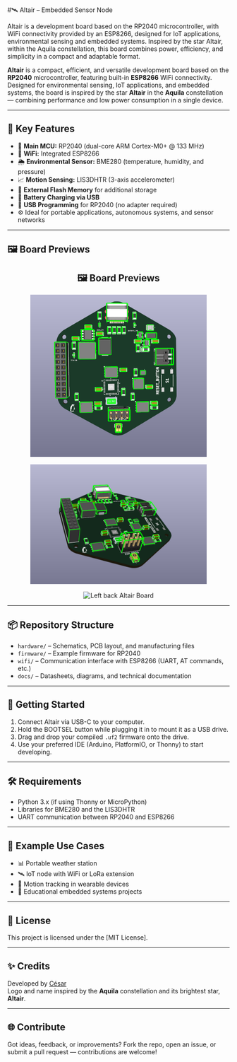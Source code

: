 #🛰️ Altair – Embedded Sensor Node

Altair is a development board based on the RP2040 microcontroller, with WiFi connectivity provided by an ESP8266, designed for IoT applications, environmental sensing and embedded systems. Inspired by the star Altair, within the Aquila constellation, this board combines power, efficiency, and simplicity in a compact and adaptable format.

**Altair** is a compact, efficient, and versatile development board based on the **RP2040** microcontroller, featuring built-in **ESP8266** WiFi connectivity. Designed for environmental sensing, IoT applications, and embedded systems, the board is inspired by the star **Altair** in the **Aquila** constellation — combining performance and low power consumption in a single device.

---

## 🔧 Key Features

- 🎯 **Main MCU:** RP2040 (dual-core ARM Cortex-M0+ @ 133 MHz)
- 📡 **WiFi:** Integrated ESP8266
- 🌦️ **Environmental Sensor:** BME280 (temperature, humidity, and pressure)
- 📈 **Motion Sensing:** LIS3DHTR (3-axis accelerometer)
- 💾 **External Flash Memory** for additional storage
- 🔋 **Battery Charging via USB**
- 🔌 **USB Programming** for RP2040 (no adapter required)
- ⚙️ Ideal for portable applications, autonomous systems, and sensor networks

---

## 🖼️ Board Previews
<h2 align="center">🖼️ Board Previews</h2>

<p align="center">
  <img src="Images/Top.png" alt="Top view of Altair PCB" width="400"/>
</p>

<p align="center">
  <img src="Images/Right_back.png" alt="Right back view of Altair PCB" width="400"/>
</p>

<p align="center">
  <img src="Images/Left_back.jpg" alt="Left back  Altair Board" width="400"/>
</p>

---
## 📦 Repository Structure

- `hardware/` – Schematics, PCB layout, and manufacturing files
- `firmware/` – Example firmware for RP2040
- `wifi/` – Communication interface with ESP8266 (UART, AT commands, etc.)
- `docs/` – Datasheets, diagrams, and technical documentation

---

## 🚀 Getting Started

1. Connect Altair via USB-C to your computer.
2. Hold the BOOTSEL button while plugging it in to mount it as a USB drive.
3. Drag and drop your compiled `.uf2` firmware onto the drive.
4. Use your preferred IDE (Arduino, PlatformIO, or Thonny) to start developing.

---

## 🛠️ Requirements

- Python 3.x (if using Thonny or MicroPython)
- Libraries for BME280 and the LIS3DHTR
- UART communication between RP2040 and ESP8266

---

## 🧠 Example Use Cases

- 📊 Portable weather station
- 🛰️ IoT node with WiFi or LoRa extension
- 🧭 Motion tracking in wearable devices
- 🧪 Educational embedded systems projects

---

## 📜 License

This project is licensed under the [MIT License].

---

## ✨ Credits

Developed by [César](https://github.com/Cesarziraci)  
Logo and name inspired by the **Aquila** constellation and its brightest star, **Altair**.

---

## 🌐 Contribute
Got ideas, feedback, or improvements? Fork the repo, open an issue, or submit a pull request — contributions are welcome!
